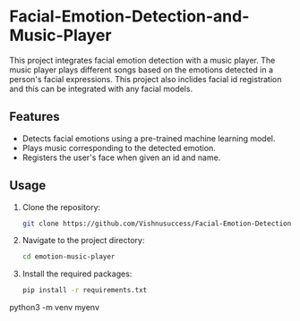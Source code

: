 # Facial-Emotion-Detection-and-Music-Player

This project integrates facial emotion detection with a music player. The music player plays different songs based on the emotions detected in a person's facial expressions.
This project also inclides facial id registration and this can be integrated with any facial models.

## Features

- Detects facial emotions using a pre-trained machine learning model.
- Plays music corresponding to the detected emotion.
- Registers the user's face when given an id and name.

## Usage

1. Clone the repository:

   ```bash
   git clone https://github.com/Vishnusuccess/Facial-Emotion-Detection-and-Music-Player.git

2. Navigate to the project directory:

   ```bash
   cd emotion-music-player

3. Install the required packages:

   ```bash
   pip install -r requirements.txt

python3 -m venv myenv
